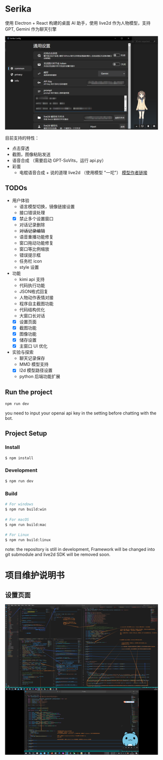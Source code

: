 # Serika

使用 Electron + React 构建的桌面 AI 助手，使用 live2d 作为人物模型，支持 GPT, Gemini 作为聊天引擎

![alt text](./readme-src/appearance.png)

目前支持的特性：

- 点击穿透
- 截图，图像粘贴发送
- 语音合成 （需要启动 GPT-SoVits，运行 api.py）
- 彩蛋
  - 电棍语音合成 + 说的道理 live2d （使用模型 "一坨"） [模型作者链接](https://www.bilibili.com/video/BV1F94y1X7x6/)

## TODOs

- 用户体验
  - 语言模型切换，镜像链接设置
  - 接口错误处理
  - [x] 禁止多个设置窗口
  - 对话记录删除
  - ~~对话记录编辑~~
  - 语音重播功能修复
  - 窗口拖动功能修复
  - 窗口等比例缩放
  - 错误提示框
  - 任务栏 icon 
  - style 设置
- 功能
  - kimi api 支持
  - 代码执行功能
  - JSON格式回复
  - 人物动作表情对接
  - 程序自主截图功能
  - 代码结构优化
  - 大窗口长对话
  - [x] 设置页面
  - [x] 截图功能
  - [x] 图像功能
  - [x] 储存设置
  - [x] 主窗口 UI 优化
- 实验与探索
  - 聊天记录保存
  - MMD 模型支持
  - [x] l2d 模型路径设置
  - python 后端功能扩展



## Run the project

```bash
npm run dev
```

you need to input your openai api key in the setting before chatting with the bot.

## Project Setup

### Install

```bash
$ npm install
```

### Development

```bash
$ npm run dev
```

### Build

```bash
# For windows
$ npm run build:win

# For macOS
$ npm run build:mac

# For Linux
$ npm run build:linux
```

note: the repository is still in development, Framework will be changed into git submodule and live2d SDK will be removed soon.

# 项目维护说明书

## 设置页面

![](readme-src/maintain-config.png)